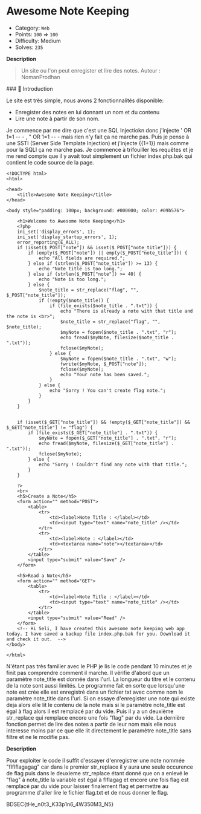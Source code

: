

# Awesome Note Keeping 



- Category: `Web`
- Points: `100` => `100`
- Difficulty: Medium
- Solves: `235`


**Description**

> Un site ou l'on peut enregister et lire des notes.
> Auteur : NomanProdhan




### :book: Introduction





 
Le site est très simple, nous avons 2 fonctionnalités disponible: 
  - Enregister des notes en lui donnant un nom et du contenu
  - Lire une note à partir de son nom. 



Je commence par me dire que c'est une SQL Injectiokn donc j'injecte ' OR 1=1 -- - , " OR 1=1 -- - mais rien
n'y fait ça ne marche pas. Puis je pense à une SSTI (Server Side Template Injection) et j'injecte {{1+1}} mais
comme pour la SQLI ça ne marche pas. Je  commence à trifouiller les requêtes et je me rend compte que il y avait
tout simplement un fichier index.php.bak qui contient le code source de la page.

``` 
<!DOCTYPE html>
<html>

<head>
    <title>Awesome Note Keeping</title>
</head>

<body style="padding: 100px; background: #000000; color: #09b576">

    <h1>Welcome to Awesome Note Keeping</h1>
    <?php
    ini_set('display_errors', 1);
    ini_set('display_startup_errors', 1);
    error_reporting(E_ALL);
    if (isset($_POST["note"]) && isset($_POST["note_title"])) {
        if (empty($_POST["note"]) || empty($_POST["note_title"])) {
            echo "All fields are required.";
        } else if (strlen($_POST["note_title"]) >= 13) {
            echo "Note title is too long.";
        } else if (strlen($_POST["note"]) >= 40) {
            echo "Note is too long.";
        } else {
            $note_title = str_replace("flag", "", $_POST["note_title"]);
            if (!empty($note_title)) {
                if (file_exists($note_title . ".txt")) {
                    echo "There is already a note with that title and the note is <br>";
                    $note_title = str_replace("flag", "", $note_title);
                    $myNote = fopen($note_title . ".txt", "r");
                    echo fread($myNote, filesize($note_title . ".txt"));
                    fclose($myNote);
                } else {
                    $myNote = fopen($note_title . ".txt", "w");
                    fwrite($myNote, $_POST["note"]);
                    fclose($myNote);
                    echo "Your note has been saved.";
                }
            } else {
                echo "Sorry ! You can't create flag note.";
            }
        }
    }


    if (isset($_GET["note_title"]) && !empty($_GET["note_title"]) && $_GET["note_title"] != "flag") {
        if (file_exists($_GET["note_title"] . ".txt")) {
            $myNote = fopen($_GET["note_title"] . ".txt", "r");
            echo fread($myNote, filesize($_GET["note_title"] . ".txt"));
            fclose($myNote);
        } else {
            echo "Sorry ! Couldn't find any note with that title.";
        }
    }

    ?>
    <br>
    <h5>Create a Note</h5>
    <form action="" method="POST">
        <table>
            <tr>
                <td><label>Note Title : </label></td>
                <td><input type="text" name="note_title" /></td>
            </tr>
            <tr>
                <td><label>Note : </label></td>
                <td><textarea name="note"></textarea></td>
            </tr>
        </table>
        <input type="submit" value="Save" />
    </form>

    <h5>Read a Note</h5>
    <form action="" method="GET">
        <table>
            <tr>
                <td><label>Note Title : </label></td>
                <td><input type="text" name="note_title" /></td>
            </tr>
        </table>
        <input type="submit" value="Read" />
    </form>
    <!-- Hi Seli, I have created this awesome note keeping web app today. I have saved a backup file index.php.bak for you. Download it and check it out.  -->
</body>

</html>
```

N'étant pas très familier avec le PHP je lis le code pendant 10 minutes et je finit pas comprendre comment il marche.
Il vérifie d'abord que un paramètre note_title est donnée dans l'url. La longueur du titre et le contenu de la note sont
aussi limités. Le programme fait en sorte que lorsqu'une note est crée elle est enregistré dans un fichier txt avec comme nom 
le paramètre note_title dans l'url. Si on essaye d'enregister une note qui existe deja alors elle lit le contenu de la note mais si
le paramètre note_title est égal à flag alors il est remplacé par du vide. Puis il y a un deuxième str_replace
 qui remplace encore une fois "flag" par du vide. La dernière fonction permet de lire des notes a partir de leur nom mais
 elle nous interesse moins par ce que elle lit directement le paramètre note_title sans filtre et ne le modifie pas.
 



**Description**

Pour exploiter le code il suffit d'essayer d'enregistrer une note nommée "flflflagagag" car dans le premier str_replace
il y aura une seule occurence de flag puis dans le deuxieme str_replace étant donné que on a enlevé le "flag" à
note_title la variable est égal à flflagag et encore une fois flag est remplacé par du vide pour laisser finalement
flag et permettre au programme d'aller lire le fichier flag.txt et de nous donner le flag.



BDSEC{tHe_n0t3_K33p1n6_4W350M3_N5} 




